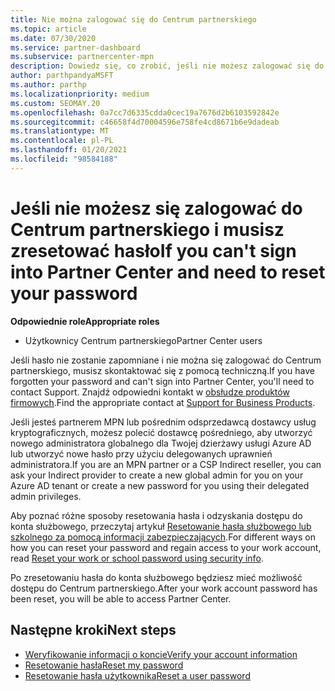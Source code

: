 ```yaml
---
title: Nie można zalogować się do Centrum partnerskiego
ms.topic: article
ms.date: 07/30/2020
ms.service: partner-dashboard
ms.subservice: partnercenter-mpn
description: Dowiedz się, co zrobić, jeśli nie możesz zalogować się do Centrum partnerskiego — zawiera informacje na temat resetowania hasła konta służbowego lub hasła konta szkolnego, jeśli zostało ono zapomniane.
author: parthpandyaMSFT
ms.author: parthp
ms.localizationpriority: medium
ms.custom: SEOMAY.20
ms.openlocfilehash: 0a7cc7d6335cdda0cec19a7676d2b6103592842e
ms.sourcegitcommit: c46658f4d70004596e758fe4cd8671b6e9dadeab
ms.translationtype: MT
ms.contentlocale: pl-PL
ms.lasthandoff: 01/20/2021
ms.locfileid: "98584188"
---
```

# <a name="if-you-cant-sign-into-partner-center-and-need-to-reset-your-password"></a><span data-ttu-id="10397-103">Jeśli nie możesz się zalogować do Centrum partnerskiego i musisz zresetować hasło</span><span class="sxs-lookup"><span data-stu-id="10397-103">If you can't sign into Partner Center and need to reset your password</span></span>

<span data-ttu-id="10397-104">**Odpowiednie role**</span><span class="sxs-lookup"><span data-stu-id="10397-104">**Appropriate roles**</span></span>

- <span data-ttu-id="10397-105">Użytkownicy Centrum partnerskiego</span><span class="sxs-lookup"><span data-stu-id="10397-105">Partner Center users</span></span>

<span data-ttu-id="10397-106">Jeśli hasło nie zostanie zapomniane i nie można się zalogować do Centrum partnerskiego, musisz skontaktować się z pomocą techniczną.</span><span class="sxs-lookup"><span data-stu-id="10397-106">If you have forgotten your password and can't sign into Partner Center, you'll need to contact Support.</span></span> <span data-ttu-id="10397-107">Znajdź odpowiedni kontakt w [obsłudze produktów firmowych](/microsoft-365/admin/contact-support-for-business-products).</span><span class="sxs-lookup"><span data-stu-id="10397-107">Find the appropriate contact at [Support for Business Products](/microsoft-365/admin/contact-support-for-business-products).</span></span> 

<span data-ttu-id="10397-108">Jeśli jesteś partnerem MPN lub pośrednim odsprzedawcą dostawcy usług kryptograficznych, możesz polecić dostawcę pośredniego, aby utworzyć nowego administratora globalnego dla Twojej dzierżawy usługi Azure AD lub utworzyć nowe hasło przy użyciu delegowanych uprawnień administratora.</span><span class="sxs-lookup"><span data-stu-id="10397-108">If you are an MPN partner or a CSP Indirect reseller, you can ask your Indirect provider to create a new global admin for you on your Azure AD tenant or create a new password for you using their delegated admin privileges.</span></span> 

<span data-ttu-id="10397-109">Aby poznać różne sposoby resetowania hasła i odzyskania dostępu do konta służbowego, przeczytaj artykuł [Resetowanie hasła służbowego lub szkolnego za pomocą informacji zabezpieczających](/azure/active-directory/user-help/active-directory-passwords-update-your-own-password#how-to-change-your-password).</span><span class="sxs-lookup"><span data-stu-id="10397-109">For different ways on how you can reset your password and regain access to your work account, read [Reset your work or school password using security info](/azure/active-directory/user-help/active-directory-passwords-update-your-own-password#how-to-change-your-password).</span></span>

<span data-ttu-id="10397-110">Po zresetowaniu hasła do konta służbowego będziesz mieć możliwość dostępu do Centrum partnerskiego.</span><span class="sxs-lookup"><span data-stu-id="10397-110">After your work account password has been reset, you will be able to access Partner Center.</span></span> 

## <a name="next-steps"></a><span data-ttu-id="10397-111">Następne kroki</span><span class="sxs-lookup"><span data-stu-id="10397-111">Next steps</span></span>

- [<span data-ttu-id="10397-112">Weryfikowanie informacji o koncie</span><span class="sxs-lookup"><span data-stu-id="10397-112">Verify your account information</span></span>](verification-responses.md)
- [<span data-ttu-id="10397-113">Resetowanie hasła</span><span class="sxs-lookup"><span data-stu-id="10397-113">Reset my password</span></span>](reset-my-pasword.md)
- [<span data-ttu-id="10397-114">Resetowanie hasła użytkownika</span><span class="sxs-lookup"><span data-stu-id="10397-114">Reset a user password</span></span>](reset-a-user-password.md)